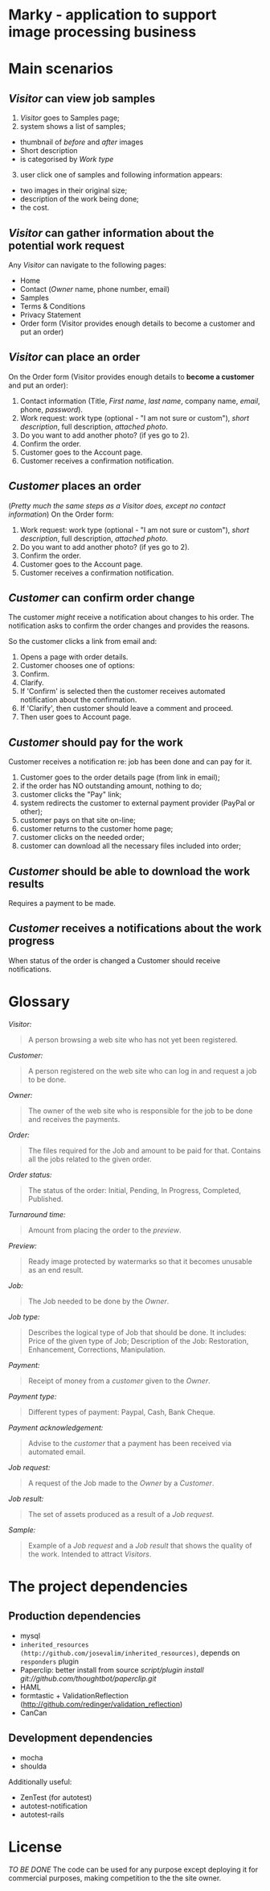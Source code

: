 Marky - application to support image processing business
========================================================


Main scenarios
========================================================

*Visitor* can view job samples
---------------------------------
1. *Visitor* goes to Samples page;
2. system shows a list of samples;
  - thumbnail of *before* and *after* images
  - Short description
  - is categorised by *Work type*
3. user click one of samples and following information appears:
  - two images in their original size;
  - description of the work being done;
  - the cost.

*Visitor* can gather information about the potential work request
--------------------------------------------------------------
Any *Visitor* can navigate to the following pages:

- Home
- Contact (*Owner* name, phone number, email)
- Samples
- Terms & Conditions
- Privacy Statement
- Order form (Visitor provides enough details to become a customer and put an order)



*Visitor* can place an order
-----------------------------------------
On the Order form (Visitor provides enough details to **become a customer** and put an order):

1. Contact information (Title, *First name*, *last name*, company name, *email*, phone, *password*).
2. Work request: work type (optional - "I am not sure or custom"), *short description*, full description, *attached photo*.
3. Do you want to add another photo? (if yes go to 2).
4. Confirm the order.
5. Customer goes to the Account page.
6. Customer receives a confirmation notification.


*Customer* places an order
-----------------------------------------
(*Pretty much the same steps as a Visitor does, except no contact information*)
On the Order form:

1. Work request: work type (optional - "I am not sure or custom"), *short description*, full description, *attached photo*.
2. Do you want to add another photo? (if yes go to 2).
3. Confirm the order.
4. Customer goes to the Account page.
5. Customer receives a confirmation notification.


*Customer* can confirm order change
-----------------------------------------
The customer *might* receive a notification about changes to his order.
The notification asks to confirm the order changes and provides the reasons.

So the customer clicks a link from email and:

1. Opens a page with order details.
2. Customer chooses one of options:
  1. Confirm.
  2. Clarify.
3. If 'Confirm' is selected then the customer receives automated notification about the confirmation.
4. If 'Clarify', then customer should leave a comment and proceed.
5. Then user goes to Account page.


*Customer* should pay for the work
-----------------------------------------
Customer receives a notification re: job has been done and can pay for it.

1. Customer goes to the order details page (from link in email);
2. if the order has NO outstanding amount, nothing to do;
3. customer clicks the "Pay" link;
4. system redirects the customer to external payment provider (PayPal or other);
5. customer pays on that site on-line;
6. customer returns to the customer home page;
7. customer clicks on the needed order;
8. customer can download all the necessary files included into order;


*Customer* should be able to download the work results
-----------------------------------------
Requires a payment to be made.


*Customer* receives a notifications about the work progress
-----------------------------------------
When status of the order is changed a Customer should receive notifications.


Glossary
====================

*Visitor:*
> A person browsing a web site who has not yet been registered.

*Customer:*
> A person registered on the web site who can log in and request a job to be done.

*Owner:*
> The owner of the web site who is responsible for the job to be done and receives the payments.

*Order:*
> The files required for the Job and amount to be paid for that.
> Contains all the jobs related to the given order.

*Order status:*
> The status of the order: Initial, Pending, In Progress, Completed, Published.


*Turnaround time:*
> Amount from placing the order to the *preview*.


*Preview:*
> Ready image protected by watermarks so that it becomes unusable as an end result.


*Job:*
> The Job needed to be done by the *Owner*.


*Job type:*
> Describes the logical type of Job that should be done.
> It includes: Price of the given type of Job; Description of the Job: Restoration, Enhancement, Corrections, Manipulation.


*Payment:*
> Receipt of money from a *customer* given to the *Owner*.


*Payment type:*
> Different types of payment: Paypal, Cash, Bank Cheque.


*Payment acknowledgement:*
> Advise to the *customer* that a payment has been received via automated email.


*Job request:*
> A request of the Job made to the *Owner* by a *Customer*.


*Job result:*
> The set of assets produced as a result of a *Job request*.


*Sample:*
> Example of a *Job request* and a *Job result* that shows the quality of the work.
> Intended to attract *Visitors*.







The project dependencies
=========================

Production dependencies
-----------------------
- mysql
- `inherited_resources (http://github.com/josevalim/inherited_resources)`, depends on `responders`  plugin
- Paperclip: better install from source *script/plugin install git://github.com/thoughtbot/paperclip.git*
- HAML
- formtastic + ValidationReflection (http://github.com/redinger/validation_reflection)
- CanCan




Development dependencies
------------------------
- mocha
- shoulda

Additionally useful:
- ZenTest (for autotest)
- autotest-notification
- autotest-rails





License
================================
*TO BE DONE*
The code can be used for any purpose except deploying it for commercial purposes,
making competition to the the site owner.

